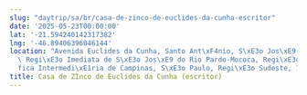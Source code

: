 ```yaml
---
slug: "daytrip/sa/br/casa-de-zinco-de-euclides-da-cunha-escritor"
date: '2025-05-23T00:00:00'
lat: '-21.594240142317382'
lng: '-46.89406396046144'
location: "Avenida Euclides da Cunha, Santo Ant\xF4nio, S\xE3o Jos\xE9 do Rio Pardo,\
  \ Regi\xE3o Imediata de S\xE3o Jos\xE9 do Rio Pardo-Mococa, Regi\xE3o Geogr\xE1\
  fica Intermedi\xE1ria de Campinas, S\xE3o Paulo, Regi\xE3o Sudeste, 13720-000, Brasil"
title: Casa de ZInco de Euclides da Cunha (escritor)
---
```



